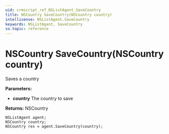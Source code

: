 ```yaml
---
uid: crmscript_ref_NSListAgent_SaveCountry
title: NSCountry SaveCountry(NSCountry country)
intellisense: NSListAgent.SaveCountry
keywords: NSListAgent, SaveCountry
so.topic: reference
---
```


# NSCountry SaveCountry(NSCountry country)

Saves a country

**Parameters:**
 - **country** The country to save

**Returns:** NSCountry

```crmscript
NSListAgent agent;
NSCountry country;
NSCountry res = agent.SaveCountry(country);
```

